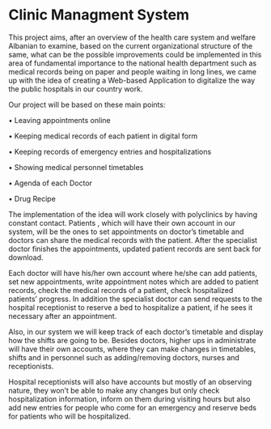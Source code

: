# Clinic Managment System
This project aims, after an overview of the health care system and welfare Albanian to examine,
based on the current organizational structure of the same, what can be the possible
improvements could be implemented in this area of fundamental importance to the national health department such as medical records being on paper and people waiting in long lines, we came up with the idea of creating a Web-based Application to digitalize the way the public hospitals in our country work.

Our project will be based on these main points:

•	Leaving appointments online

•	Keeping medical records of each patient in digital form

•	Keeping records of emergency entries and hospitalizations

•	Showing medical personnel timetables

• Agenda of each Doctor

• Drug Recipe

The implementation of the idea will work closely with polyclinics by having constant contact. Patients , which will have their own account in our system, will be the ones to set appointments on doctor’s timetable and doctors can share the medical records with the patient. After the specialist doctor finishes the appointments, updated patient records are sent back for download.

Each doctor will have his/her own account where he/she can add patients, set new appointments, write appointment notes which are added to patient records, check the medical records of a patient, check hospitalized patients’ progress. In addition the specialist doctor can send requests to the hospital receptionist to reserve a bed to hospitalize a patient, if he sees it necessary after an appointment.

Also, in our system we will keep track of each doctor’s timetable and display how the shifts are going to be. Besides doctors, higher ups in administrate will have their own accounts, where they can make changes in timetables, shifts and in personnel such as adding/removing doctors, nurses and receptionists.

Hospital receptionists will also have accounts but mostly of an observing nature, they won’t be able to make any changes but only check hospitalization information, inform on them during visiting hours but also add new entries for people who come for an emergency and reserve beds for patients who will be hospitalized.


